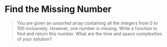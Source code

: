 # Find the Missing Number

> You are given an unsorted array containing all the integers from 0 to 100 inclusively. However, one number is missing. Write a function to find and return this number. What are the time and space complexities of your solution?